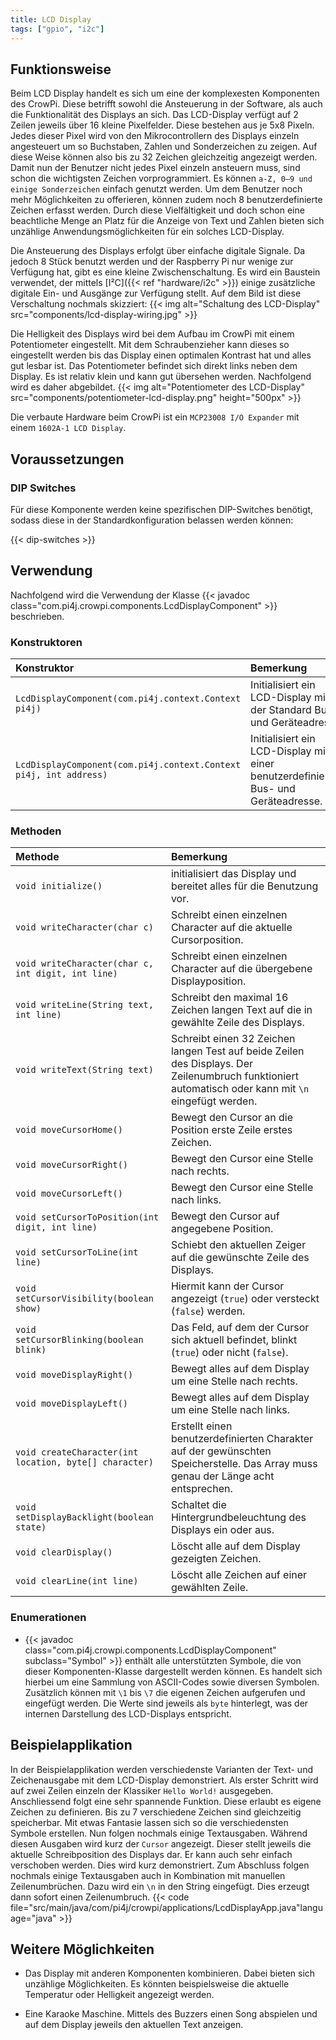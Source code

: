 ```yaml
---
title: LCD Display
tags: ["gpio", "i2c"]
---
```


## Funktionsweise

Beim LCD Display handelt es sich um eine der komplexesten Komponenten des CrowPi. Diese betrifft sowohl die Ansteuerung in der Software, als
auch die Funktionalität des Displays an sich. Das LCD-Display verfügt auf 2 Zeilen jeweils über 16 kleine Pixelfelder. Diese bestehen aus je
5x8 Pixeln. Jedes dieser Pixel wird von den Mikrocontrollern des Displays einzeln angesteuert um so Buchstaben, Zahlen und Sonderzeichen zu
zeigen. Auf diese Weise können also bis zu 32 Zeichen gleichzeitig angezeigt werden. Damit nun der Benutzer nicht jedes Pixel einzeln
ansteuern muss, sind schon die wichtigsten Zeichen vorprogrammiert. Es können `a-Z, 0–9 und einige Sonderzeichen` einfach genutzt werden. Um
dem Benutzer noch mehr Möglichkeiten zu offerieren, können zudem noch 8 benutzerdefinierte Zeichen erfasst werden. Durch diese
Vielfältigkeit und doch schon eine beachtliche Menge an Platz für die Anzeige von Text und Zahlen bieten sich unzählige Anwendungsmöglichkeiten
für ein solches LCD-Display.

Die Ansteuerung des Displays erfolgt über einfache digitale Signale. Da jedoch 8 Stück benutzt werden und der Raspberry Pi nur wenige zur
Verfügung hat, gibt es eine kleine Zwischenschaltung. Es wird ein Baustein verwendet, der mittels
[I²C]({{< ref "hardware/i2c" >}}) einige zusätzliche digitale Ein- und Ausgänge zur Verfügung stellt. Auf dem Bild ist diese Verschaltung
nochmals skizziert: {{< img alt="Schaltung des LCD-Display" src="components/lcd-display-wiring.jpg" >}}

Die Helligkeit des Displays wird bei dem Aufbau im CrowPi mit einem Potentiometer eingestellt. Mit dem Schraubenzieher kann dieses so
eingestellt werden bis das Display einen optimalen Kontrast hat und alles gut lesbar ist. Das Potentiometer befindet sich direkt links neben
dem Display. Es ist relativ klein und kann gut übersehen werden. Nachfolgend wird es daher abgebildet. {{< img
alt="Potentiometer des LCD-Display" src="components/potentiometer-lcd-display.png" height="500px" >}}

Die verbaute Hardware beim CrowPi ist ein `MCP23008 I/O Expander` mit einem `1602A-1 LCD Display`.

## Voraussetzungen

### DIP Switches

Für diese Komponente werden keine spezifischen DIP-Switches benötigt, sodass diese in der Standardkonfiguration belassen werden können:

{{< dip-switches >}}

## Verwendung

Nachfolgend wird die Verwendung der Klasse {{< javadoc class="com.pi4j.crowpi.components.LcdDisplayComponent" >}} beschrieben.

### Konstruktoren

| Konstruktor                                                       | Bemerkung                                                                           |
|:------------------------------------------------------------------|:------------------------------------------------------------------------------------|
| `LcdDisplayComponent(com.pi4j.context.Context pi4j)`              | Initialisiert ein LCD-Display mit der Standard Bus- und Geräteadresse.              |
| `LcdDisplayComponent(com.pi4j.context.Context pi4j, int address)` | Initialisiert ein LCD-Display mit einer benutzerdefinierten Bus- und Geräteadresse. |

### Methoden

| Methode                                                | Bemerkung                                                                                                                                            |
|:-------------------------------------------------------|:-----------------------------------------------------------------------------------------------------------------------------------------------------|
| `void initialize()`                                    | initialisiert das Display und bereitet alles für die Benutzung vor.                                                                                  |
| `void writeCharacter(char c)`                          | Schreibt einen einzelnen Character auf die aktuelle Cursorposition.                                                                                   |
| `void writeCharacter(char c, int digit, int line)`     | Schreibt einen einzelnen Character auf die übergebene Displayposition.                                                                                |
| `void writeLine(String text, int line)`                | Schreibt den maximal 16 Zeichen langen Text auf die in gewählte Zeile des Displays.                                                                   |
| `void writeText(String text)`                          | Schreibt einen 32 Zeichen langen Test auf beide Zeilen des Displays. Der Zeilenumbruch funktioniert automatisch oder kann mit `\n` eingefügt werden. |
| `void moveCursorHome()`                                | Bewegt den Cursor an die Position erste Zeile erstes Zeichen.                                                                                        |
| `void moveCursorRight()`                               | Bewegt den Cursor eine Stelle nach rechts.                                                                                                           |
| `void moveCursorLeft()`                                | Bewegt den Cursor eine Stelle nach links.                                                                                                            |
| `void setCursorToPosition(int digit, int line)`        | Bewegt den Cursor auf angegebene Position.                                                                                                           |
| `void setCursorToLine(int line)`                       | Schiebt den aktuellen Zeiger auf die gewünschte Zeile des Displays.                                                                                  |
| `void setCursorVisibility(boolean show)`               | Hiermit kann der Cursor angezeigt (`true`) oder versteckt (`false`) werden.                                                                          |
| `void setCursorBlinking(boolean blink)`                | Das Feld, auf dem der Cursor sich aktuell befindet, blinkt (`true`) oder nicht (`false`).                                                             |
| `void moveDisplayRight()`                              | Bewegt alles auf dem Display um eine Stelle nach rechts.                                                                                             |
| `void moveDisplayLeft()`                               | Bewegt alles auf dem Display um eine Stelle nach links.                                                                                              |
| `void createCharacter(int location, byte[] character)` | Erstellt einen benutzerdefinierten Charakter auf der gewünschten Speicherstelle. Das Array muss genau der Länge acht entsprechen.                     |
| `void setDisplayBacklight(boolean state)`              | Schaltet die Hintergrundbeleuchtung des Displays ein oder aus.                                                                                       |
| `void clearDisplay()`                                  | Löscht alle auf dem Display gezeigten Zeichen.                                                                                                       |
| `void clearLine(int line)`                             | Löscht alle Zeichen auf einer gewählten Zeile.                                                                                                       |

### Enumerationen

- {{< javadoc class="com.pi4j.crowpi.components.LcdDisplayComponent" subclass="Symbol" >}} enthält alle unterstützten Symbole, die von
  dieser Komponenten-Klasse dargestellt werden können. Es handelt sich hierbei um eine Sammlung von ASCII-Codes sowie diversen Symbolen.
  Zusätzlich können mit `\1` bis `\7` die eigenen Zeichen aufgerufen und eingefügt werden. Die Werte sind jeweils als `byte` hinterlegt, was
  der internen Darstellung des LCD-Displays entspricht. 

## Beispielapplikation

In der Beispielapplikation werden verschiedenste Varianten der Text- und Zeichenausgabe mit dem LCD-Display demonstriert. Als erster Schritt
wird auf zwei Zeilen einzeln der Klassiker `Hello World!` ausgegeben. Anschliessend folgt eine sehr spannende Funktion. Diese erlaubt es
eigene Zeichen zu definieren. Bis zu 7 verschiedene Zeichen sind gleichzeitig speicherbar. Mit etwas Fantasie lassen sich so die
verschiedensten Symbole erstellen. Nun folgen nochmals einige Textausgaben. Während diesen Ausgaben wird kurz der `Cursor` angezeigt. Dieser
stellt jeweils die aktuelle Schreibposition des Displays dar. Er kann auch sehr einfach verschoben werden. Dies wird kurz
demonstriert. Zum Abschluss folgen nochmals einige Textausgaben auch in Kombination mit manuellen Zeilenumbrüchen. Dazu wird ein `\n` in den
String eingefügt. Dies erzeugt dann sofort einen Zeilenumbruch.
{{< code file="src/main/java/com/pi4j/crowpi/applications/LcdDisplayApp.java"language="java" >}}

## Weitere Möglichkeiten

- Das Display mit anderen Komponenten kombinieren. Dabei bieten sich unzählige Möglichkeiten. Es könnten beispielsweise die aktuelle Temperatur oder
  Helligkeit angezeigt werden. 

- Eine Karaoke Maschine. Mittels des Buzzers einen Song abspielen und auf dem Display jeweils den aktuellen Text anzeigen.

